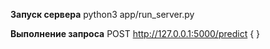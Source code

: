 **Запуск сервера**
python3 app/run_server.py

**Выполнение запроса**
POST http://127.0.0.1:5000/predict
{
}